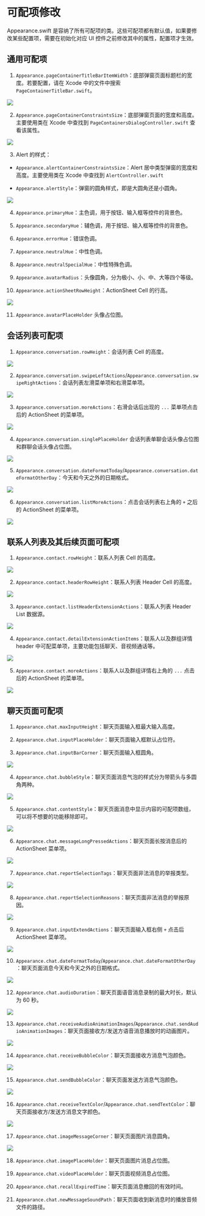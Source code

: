 # 可配项修改

<Toc />

Appearance.swift 是容纳了所有可配项的类。这些可配项都有默认值，如果要修改某些配置项，需要在初始化对应 UI 控件之前修改其中的属性，配置项才生效。

## 通用可配项

1. `Appearance.pageContainerTitleBarItemWidth`：底部弹窗页面标题栏的宽度。若要配置，请在 Xcode 中的文件中搜索 `PageContainerTitleBar.swift`。

![](./IndicatorImages/Appearance_pageContainerTitleBarItemWidth.png)

2. `Appearance.pageContainerConstraintsSize`：底部弹窗页面的宽度和高度。主要使用类在 Xcode 中查找到 `PageContainersDialogController.swift` 查看该属性。

![](./IndicatorImages/Appearance_pageContainerConstraintsSize.png)

3. Alert 的样式：

-  `Appearance.alertContainerConstraintsSize`：Alert 居中类型弹窗的宽度和高度。主要使用类在 Xcode 中查找到 `AlertController.swift`

- `Appearance.alertStyle`：弹窗的圆角样式，即是大圆角还是小圆角。

![](./IndicatorImages/Appearance_alertContainerConstraintsSize.png)

4. `Appearance.primaryHue`：主色调，用于按钮、输入框等控件的背景色。

5. `Appearance.secondaryHue`：辅色调，用于按钮、输入框等控件的背景色。

6. `Appearance.errorHue`：错误色调。

7. `Appearance.neutralHue`：中性色调。

8. `Appearance.neutralSpecialHue`：中性特殊色调。

9. `Appearance.avatarRadius`：头像圆角，分为极小、小、中、大等四个等级。

10. `Appearance.actionSheetRowHeight`：ActionSheet Cell 的行高。

![](./IndicatorImages/Appearance_actionSheetRowHeight.png)

11. `Appearance.avatarPlaceHolder` 头像占位图。

## 会话列表可配项

1. `Appearance.conversation.rowHeight`：会话列表 Cell 的高度。

![](./IndicatorImages/Appearance_conversation_rowHeight.png)

2. `Appearance.conversation.swipeLeftActions`/`Appearance.conversation.swipeRightActions`：会话列表左滑菜单项和右滑菜单项。

![](./IndicatorImages/Appearance_conversation_swipeLeftActions.png)

3. `Appearance.conversation.moreActions`：右滑会话后出现的 `...` 菜单项点击后的 ActionSheet 的菜单项。

![](./IndicatorImages/Appearance_conversation_swipe_right_more.png)

4. `Appearance.conversation.singlePlaceHolder` 会话列表单聊会话头像占位图和群聊会话头像占位图。

![](./IndicatorImages/Appearance_conversation_placeHolder.png)

5. `Appearance.conversation.dateFormatToday`/`Appearance.conversation.dateFormatOtherDay`：今天和今天之外的日期格式。

![](./IndicatorImages/Appearance_conversation_dateFormat.png)

6. `Appearance.conversation.listMoreActions`：点击会话列表右上角的 `+` 之后的 ActionSheet 的菜单项。

![](./IndicatorImages/Appearance_conversation_list_more.png)

## 联系人列表及其后续页面可配项

1. `Appearance.contact.rowHeight`：联系人列表 Cell 的高度。

![](./IndicatorImages/Appearance_contact_rowHeight.png)

2. `Appearance.contact.headerRowHeight`：联系人列表 Header Cell 的高度。

![](./IndicatorImages/Appearance_contact_headerRowHeight.png)

3. `Appearance.contact.listHeaderExtensionActions`：联系人列表 Header List 数据源。

![](./IndicatorImages/Appearance_contact_listHeaderExtensionActions.png)

4. `Appearance.contact.detailExtensionActionItems`：联系人以及群组详情 header 中可配菜单项，主要功能包括聊天、音视频通话等。

![](./IndicatorImages/Appearance_contact_detailExtensionActionItems.png)

5. `Appearance.contact.moreActions`：联系人以及群组详情右上角的 `...` 点击后的 ActionSheet 的菜单项。

![](./IndicatorImages/Appearance_contact_moreActions.png)


## 聊天页面可配项

1. `Appearance.chat.maxInputHeight`：聊天页面输入框最大输入高度。

2. `Appearance.chat.inputPlaceHolder`：聊天页面输入框默认占位符。

3. `Appearance.chat.inputBarCorner`：聊天页面输入框圆角。

![](./IndicatorImages/Appearance_chat_input.png)

4. `Appearance.chat.bubbleStyle`：聊天页面消息气泡的样式分为带箭头与多圆角两种。

![](./IndicatorImages/Appearance_chat_bubbleStyle.png)

5. `Appearance.chat.contentStyle`：聊天页面消息中显示内容的可配项数组，可以将不想要的功能移除即可。

![](./IndicatorImages/Appearance_chat_contentStyle.png)

6. `Appearance.chat.messageLongPressedActions`：聊天页面长按消息后的 ActionSheet 菜单项。

![](./IndicatorImages/Appearance_chat_messageLongPressedActions.png)

7. `Appearance.chat.reportSelectionTags`：聊天页面非法消息的举报类型。

![](./IndicatorImages/Appearance_chat_report.png)

8. `Appearance.chat.reportSelectionReasons`：聊天页面非法消息的举报原因。

![](./IndicatorImages/Appearance_chat_report.png)

9. `Appearance.chat.inputExtendActions`：聊天页面输入框右侧 `+` 点击后 ActionSheet 菜单项。

![](./IndicatorImages/Appearance_chat_input.png)

10. `Appearance.chat.dateFormatToday`/`Appearance.chat.dateFormatOtherDay`：聊天页面消息今天和今天之外的日期格式。

![](./IndicatorImages/Appearance_chat_dateFormat.png)

12. `Appearance.chat.audioDuration`：聊天页面语音消息录制的最大时长，默认为 60 秒。

![](./IndicatorImages/Appearance_chat_audioDuration.png)

13. `Appearance.chat.receiveAudioAnimationImages`/`Appearance.chat.sendAudioAnimationImages`：聊天页面接收方/发送方语音消息播放时的动画图片。

![](./IndicatorImages/Appearance_chat_receiveAudioAnimationImages.png)

14. `Appearance.chat.receiveBubbleColor`：聊天页面接收方消息气泡颜色。

![](./IndicatorImages/Appearance_chat_bubbleColor.png)

15. `Appearance.chat.sendBubbleColor`：聊天页面发送方消息气泡颜色。

![](./IndicatorImages/Appearance_chat_bubbleColor.png)

16. `Appearance.chat.receiveTextColor`/`Appearance.chat.sendTextColor`：聊天页面接收方/发送方消息文字颜色。

![](./IndicatorImages/Appearance_chat_textColor.png)

17. `Appearance.chat.imageMessageCorner`：聊天页面图片消息圆角。

![](./IndicatorImages/Appearance_chat_imageMessageCorner.png)

18. `Appearance.chat.imagePlaceHolder`：聊天页面图片消息占位图。

19. `Appearance.chat.videoPlaceHolder`：聊天页面视频消息占位图。

20. `Appearance.chat.recallExpiredTime`：聊天页面消息撤回的有效时间。

21. `Appearance.chat.newMessageSoundPath`：聊天页面收到新消息时的播放音频文件的路径。


























